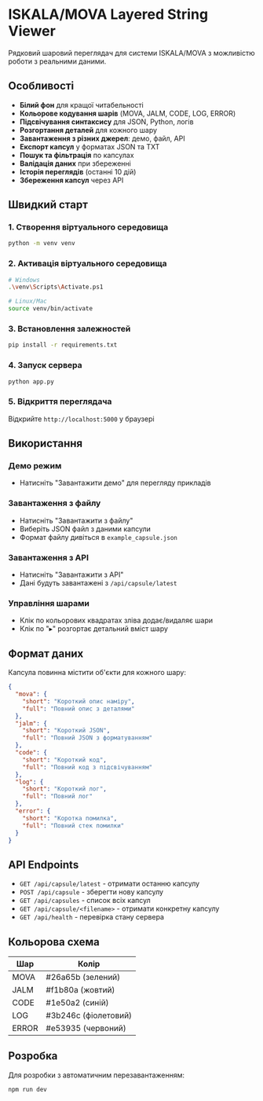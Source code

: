 # ISKALA/MOVA Layered String Viewer

Рядковий шаровий переглядач для системи ISKALA/MOVA з можливістю роботи з реальними даними.

## Особливості

- **Білий фон** для кращої читабельності
- **Кольорове кодування шарів** (MOVA, JALM, CODE, LOG, ERROR)
- **Підсвічування синтаксису** для JSON, Python, логів
- **Розгортання деталей** для кожного шару
- **Завантаження з різних джерел**: демо, файл, API
- **Експорт капсул** у форматах JSON та TXT
- **Пошук та фільтрація** по капсулах
- **Валідація даних** при збереженні
- **Історія переглядів** (останні 10 дій)
- **Збереження капсул** через API

## Швидкий старт

### 1. Створення віртуального середовища
```bash
python -m venv venv
```

### 2. Активація віртуального середовища
```bash
# Windows
.\venv\Scripts\Activate.ps1

# Linux/Mac
source venv/bin/activate
```

### 3. Встановлення залежностей
```bash
pip install -r requirements.txt
```

### 4. Запуск сервера
```bash
python app.py
```

### 5. Відкриття переглядача
Відкрийте `http://localhost:5000` у браузері

## Використання

### Демо режим
- Натисніть "Завантажити демо" для перегляду прикладів

### Завантаження з файлу
- Натисніть "Завантажити з файлу"
- Виберіть JSON файл з даними капсули
- Формат файлу дивіться в `example_capsule.json`

### Завантаження з API
- Натисніть "Завантажити з API"
- Дані будуть завантажені з `/api/capsule/latest`

### Управління шарами
- Клік по кольорових квадратах зліва додає/видаляє шари
- Клік по "▸" розгортає детальний вміст шару

## Формат даних

Капсула повинна містити об'єкти для кожного шару:

```json
{
  "mova": {
    "short": "Короткий опис наміру",
    "full": "Повний опис з деталями"
  },
  "jalm": {
    "short": "Короткий JSON",
    "full": "Повний JSON з форматуванням"
  },
  "code": {
    "short": "Короткий код",
    "full": "Повний код з підсвічуванням"
  },
  "log": {
    "short": "Короткий лог",
    "full": "Повний лог"
  },
  "error": {
    "short": "Коротка помилка",
    "full": "Повний стек помилки"
  }
}
```

## API Endpoints

- `GET /api/capsule/latest` - отримати останню капсулу
- `POST /api/capsule` - зберегти нову капсулу
- `GET /api/capsules` - список всіх капсул
- `GET /api/capsule/<filename>` - отримати конкретну капсулу
- `GET /api/health` - перевірка стану сервера

## Кольорова схема

| Шар | Колір |
|-----|-------|
| MOVA | #26a65b (зелений) |
| JALM | #f1b80a (жовтий) |
| CODE | #1e50a2 (синій) |
| LOG | #3b246c (фіолетовий) |
| ERROR | #e53935 (червоний) |

## Розробка

Для розробки з автоматичним перезавантаженням:
```bash
npm run dev
```

